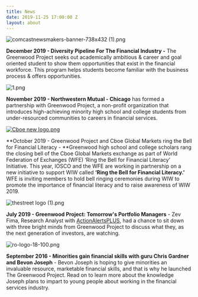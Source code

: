 ```yaml
---
title: News
date: 2019-11-25 17:00:00 Z
layout: about
---
```


![comcastnewsmakers-banner-738x432 (1).png](/uploads/comcastnewsmakers-banner-738x432%20(1).png)

**December 2019 - Diversity Pipeline For The Financial Industry -** The Greenwood Project seeks out academically ambitious & career and goal oriented student to show them opportunities that exist in the financial workforce. This program helps students become familiar with the business process & offers opportunities.

![1.png](/uploads/1.png)

**November 2019 - Northwestern Mutual - Chicago** has formed a partnership with Greenwood Project, a non-profit organization that introduces high-achieving minority high school and college students from under-resourced communities to careers in financial services.

[![Cboe new logo.png](/uploads/Cboe%20new%20logo.png)](http://www.cboe.com/video/?mediaId=e9a9cc043b5246b982ae208146290506)

**October 2019 - Greenwood Project and Cboe Global Markets ring the Bell for Financial Literacy - **Greenwood high school and college scholars rang the closing bell of the Cboe Global Markets exchange as part of World Federation of Exchanges (WFE) ‘Ring the Bell for Financial Literacy’ Initiative. This year, IOSCO and the WFE are working in partnership on a new initiative to support WIW called **‘Ring the Bell for Financial Literacy.’** WFE is inviting members to hold bell ringing ceremonies during WIW to promote the importance of financial literacy and to raise awareness of WIW 2019.

![thestreet logo (1).png](/uploads/thestreet%20logo%20(1).png)

**July 2019 - Greenwood Project: Tomorrow's Portfolio Managers** - Zev Fima, Research Analyst with [ActionAlertsPLUS](https://aap.thestreet.com/), had a chance to sit down with three bright minds from Greenwood Project to discuss what they, as the next generation of investors, are watching.

![ro-logo-18-100.png](/uploads/ro-logo-18-100.png)

**September 2016 - Minorities gain financial skills with guru Chris Gardner and Bevon Joseph** - Bevon Joseph is hoping to give minorities an invaluable resource, marketable financial skills, and that is why he launched The Greenwood Project. Read on to learn more about the knowledge Joseph plans to impart to young people about working in the financial services industry.
